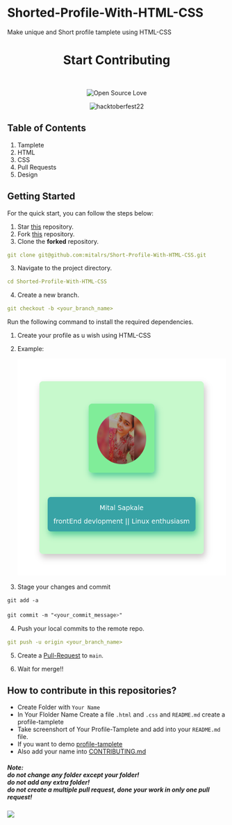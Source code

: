 # Shorted-Profile-With-HTML-CSS

Make unique and Short profile tamplete using HTML-CSS

<h1 align="center">Start Contributing </h1>
<br>

<div align="center">
  
 ![Open Source Love](https://badges.frapsoft.com/os/v2/open-source.svg?v=103)
  
</div>

<div align="center">
  <img src="https://res.cloudinary.com/practicaldev/image/fetch/s--z77cA0sA--/c_imagga_scale,f_auto,fl_progressive,h_420,q_auto,w_1000/https://dev-to-uploads.s3.amazonaws.com/uploads/articles/u1iciy9ywvafaw72pa0v.png" alt="hacktoberfest22">
</div>

<h2>Table of Contents</h2>
<ol>
  <li>Tamplete</li>
  <li>HTML</li>
  <li>CSS</li>
  <li>Pull Requests</li>
  <li>Design</li>
</ol>


## **Getting Started**

For the quick start, you can follow the steps below:

1. Star <a href="https://github.com/mitalrs/Short-Profile-With-HTML-CSS" title="this">this</a> repository.
2. Fork <a href="https://github.com/mitalrs/Short-Profile-With-HTML-CSS" title="this">this</a> repository.
3. Clone the **forked** repository.

```yml
git clone git@github.com:mitalrs/Short-Profile-With-HTML-CSS.git
```
3. Navigate to the project directory.

```yml
cd Shorted-Profile-With-HTML-CSS
```

4. Create a new branch.

```yml
git checkout -b <your_branch_name>
```

Run the following command to install the required dependencies.

1. Create your profile as u wish using HTML-CSS
2. Example:
    
    <img src="/MitalSapkale/img/profileTamplete.png" alt="profile-tamplete" width="500" height="500"> 

3. Stage your changes and commit

```css
git add -a

git commit -m "<your_commit_message>"
```

4. Push your local commits to the remote repo.

```yml
git push -u origin <your_branch_name>
```

5. Create a <a href="https://docs.github.com/en/pull-requests/collaborating-with-pull-requests/proposing-changes-to-your-work-with-pull-requests/about-pull-requests" title="Pull Request">Pull-Request</a> to `main`.

6. Wait for merge!!


## How to contribute in this repositories?

- Create Folder with `Your Name`
- In Your Flolder Name Create a file `.html` and `.css` and `README.md` create a profile-tamplete
- Take screenshort of Your Profile-Tamplete and add into your `README.md` file.
- If you want to demo <a href="https://github.com/mitalrs/Short-Profile-With-HTML-CSS/tree/main/MitalSapkale" title="see the repo">profile-tamplete</a>
- Also add your name into <a href="/CONTRIBUTING.md">CONTRIBUTING.md</a>

##### Note:<br> do not change any folder except your folder! <br> do not add any extra folder! <br> do not create a multiple pull request, done your work in only one pull request!

<a href="https://github.com/mitalrs/Short-Profile-With-HTML-CSS/graphs/contributors">
  <img src="https://contrib.rocks/image?repo=mitalrs/Short-Profile-With-HTML-CSS" />
</a>


